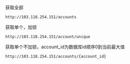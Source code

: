 获取全部
~~~
http://103.118.254.151/accounts
~~~
获取单个，加锁
~~~
http://103.118.254.151/account/unique
~~~
获取单个不加锁，account_id为数据库id顺序0到当前最大值
~~~
http://103.118.254.151/accounts/{account_id}
~~~
